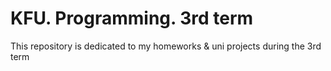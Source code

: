 # KFU. Programming. 3rd term

This repository is dedicated to my homeworks & uni projects during the 3rd term

